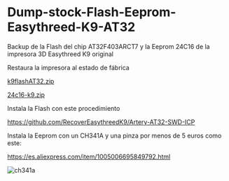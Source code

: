# Dump-stock-Flash-Eeprom-Easythreed-K9-AT32
Backup de la Flash del chip AT32F403ARCT7 y la Eeprom 24C16 de la impresora 3D Easythreed K9 original

Restaura la impresora al estado de fábrica

[k9flashAT32.zip](https://github.com/user-attachments/files/18081042/k9flashAT32.zip)

[24c16-k9.zip](https://github.com/user-attachments/files/18081005/24c16-k9.zip)


Instala la Flash con este procedimiento

https://github.com/RecoverEasythreedK9/Artery-AT32-SWD-ICP

Instala la Eeprom con un CH341A y una pinza por menos de 5 euros como este:

https://es.aliexpress.com/item/1005006695849792.html

![ch341a](https://github.com/user-attachments/assets/63a1376c-6104-4d64-87cf-9ff857b7352e)
